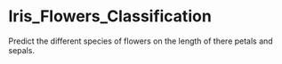 # Iris_Flowers_Classification
Predict the different species of flowers on the length of there petals and sepals.
